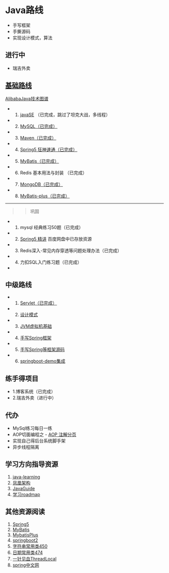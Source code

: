 # Java路线

- 手写框架
- 手撕源码
- 实现设计模式，算法

## 进行中
- 瑞吉外卖
## [基础路线](https://gitee.com/liyupi/code-roadmap/blob/main/docs/roadmap/Java%E5%AD%A6%E4%B9%A0%E8%B7%AF%E7%BA%BF.md)

[AlibabaJava技术图谱](https://developer.aliyun.com/graph/java)

- 1. [javaSE](https://www.bilibili.com/video/BV1fh411y7R8?spm_id_from=333.999.0.0) （已完成，跳过了坦克大战，多线程）
- 2. [MySQL（已完成）](https://www.bilibili.com/video/BV1Vy4y1z7EX?spm_id_from=333.999.0.0)
- 3. [Maven（已完成）](https://www.bilibili.com/video/BV1Ah411S7ZE?p=14)
- 4. [Spring5 狂神速通（已完成）](https://www.bilibili.com/video/BV1WE411d7Dv?spm_id_from=333.999.0.0 )
- 5. [MyBatis（已完成）](https://www.bilibili.com/video/av894307478/?spm_id_from=333.788.video.desc.click)
- 6. Redis 基本用法与封装 （已完成）
- 7. [MongoDB（已完成）](https://www.bilibili.com/video/BV18s411E78K?p=11&spm_id_from=pageDriver)
- 8. [MyBatis-plus（已完成）](https://www.bilibili.com/video/BV12R4y157Be/?p=4&spm_id_from=pageDriver)

---
>> 巩固

- 1. mysql 经典练习50题（已完成）
- 2. [Spring5 精讲](https://pan.baidu.com/s/1Z8csgq4phdUtqkwq81fqMg )  百度网盘中已存放资源
- 3. Redis深入-常见内存穿透等问题处理办法（已完成）
- 4. 力扣SQL入门练习题（已完成）
- 
## 中级路线

- 1. [Servlet（已完成）](https://www.bilibili.com/video/BV1Ga4y1Y7Ah?spm_id_from=333.999.0.0&vd_source=3c5672a416ac165826a145344ec5d29f)
- 2. [设计模式](https://www.bilibili.com/video/BV1o3411F7DC?spm_id_from=333.999.0.0&vd_source=3c5672a416ac165826a145344ec5d29f)
- 3. [JVM虚拟机基础](https://www.bilibili.com/video/BV1PJ411n7xZ?spm_id_from=333.999.0.0&vd_source=3c5672a416ac165826a145344ec5d29f)
- 4. [手写Spring框架](https://bugstack.cn/md/spring/develop-spring/2021-05-16-%E7%AC%AC1%E7%AB%A0%EF%BC%9A%E5%BC%80%E7%AF%87%E4%BB%8B%E7%BB%8D%EF%BC%8C%E6%89%8B%E5%86%99Spring%E8%83%BD%E7%BB%99%E4%BD%A0%E5%B8%A6%E6%9D%A5%E4%BB%80%E4%B9%88%EF%BC%9F.html)
- 5. [手写Spring等框架源码](https://www.bilibili.com/video/BV1r5411A7hZ?spm_id_from=333.999.0.0&vd_source=3c5672a416ac165826a145344ec5d29f)
- 6. [springboot-demo集成](https://github.com/xkcoding/spring-boot-demo)

## 练手得项目

- 1.博客系统（已完成）
- 2.瑞吉外卖（进行中）

## 代办

- MySql练习每日一练
- AOP切面编程之 - [AOP 注解分页](https://juejin.cn/post/7079661639078936589#heading-6)
- 实现自己得后台系统脚手架
- 异步线程隔离

## 学习方向指导资源

1. [java-learning](https://github.com/brianway/java-learning)
2. [凤凰架构](https://icyfenix.cn/exploration/guide/quick-start.html)
3. [JavaGuide](https://github.com/Snailclimb/JavaGuide)
4. [学习roadmap](https://luxian.yupi.icu/#/roadmap/Java%E5%AD%A6%E4%B9%A0%E8%B7%AF%E7%BA%BF?id=%e9%98%b6%e6%ae%b5-5%ef%bc%9a%e9%a1%b9%e7%9b%ae%e5%ae%9e%e6%88%98)

## 其他资源阅读


1. [Spring5](https://www.bilibili.com/video/BV1Vf4y127N5)
2. [MyBatis](https://www.bilibili.com/video/BV1mW411M737)
3. [MybatisPlus](https://www.bilibili.com/video/BV1mW411M737)
4. [springboot2](https://www.bilibili.com/video/BV19K4y1L7MT)
5. [字符串常用类450](https://www.bilibili.com/video/BV1Kb411W75N)
6. [日期常用类474](https://www.bilibili.com/video/BV1Kb411W75N)
7. [一针见血ThreadLocal](http://www.threadlocal.cn/)
8. [spring中文网](http://www.springmvc.cn/)
